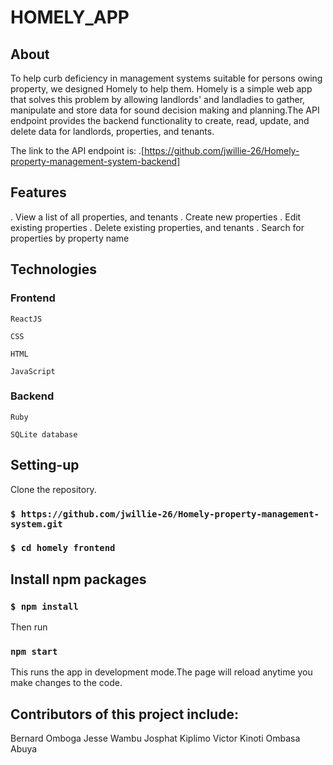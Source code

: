 # HOMELY_APP



## About
To help curb deficiency in management systems suitable for persons owing property, we designed Homely to help them. Homely is a simple web app that solves this problem by allowing landlords' and landladies to gather, manipulate and store data for sound decision making and planning.The API endpoint provides the backend functionality to create, read, update, and delete data for landlords, properties, and tenants.

The link to the API endpoint is: 
.[https://github.com/jwillie-26/Homely-property-management-system-backend]


## Features
. View a list of all properties, and tenants
. Create new properties
. Edit existing properties
. Delete existing properties, and tenants
. Search for properties by property name


## Technologies


### Frontend

`ReactJS`

`CSS`

`HTML`

`JavaScript`

### Backend

`Ruby ` 

`SQLite database`

## Setting-up
Clone the repository.

### `$ https://github.com/jwillie-26/Homely-property-management-system.git`

### `$ cd homely frontend`

## Install npm packages

### `$ npm install`



Then run
 ### `npm start`
 This runs the app in development mode.The page will reload anytime you make changes to the code.
 
 
## Contributors of this project include:
Bernard Omboga
Jesse Wambu
Josphat Kiplimo
Victor Kinoti
Ombasa Abuya





